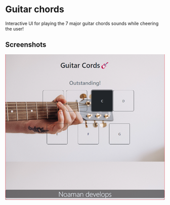# Guitar chords
Interactive UI for playing the 7 major guitar chords sounds while cheering the user!
## Screenshots
<img src="https://github.com/Noaman-Akram/JavaScript/blob/master/Guitar%20Chords/screenshots/s1.png?raw=true">